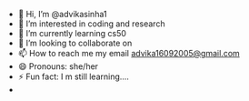 - 👋 Hi, I’m @advikasinha1
- 👀 I’m interested in coding and research
- 🌱 I’m currently learning cs50 
- 💞️ I’m looking to collaborate on 
- 📫 How to reach me my email advika16092005@gmail.com
- 😄 Pronouns: she/her
- ⚡ Fun fact: I m still learning....
- 

<!---
advikasinha1/advikasinha1 is a ✨ special ✨ repository because its `README.md` (this file) appears on your GitHub profile.
You can click the Preview link to take a look at your changes.
--->
